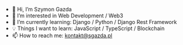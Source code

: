 - 👋 Hi, I’m Szymon Gazda
- 👀 I’m interested in Web Development / Web3
- 🌱 I’m currently learning: Django / Python / Django Rest Framework
- 💡 Things I want to learn: JavaScript / TypeScript / Blockchain
- 📫 How to reach me: kontakt@sgazda.pl

<!---
sgazda94/sgazda94 is a ✨ special ✨ repository because its `README.md` (this file) appears on your GitHub profile.
You can click the Preview link to take a look at your changes.
--->
